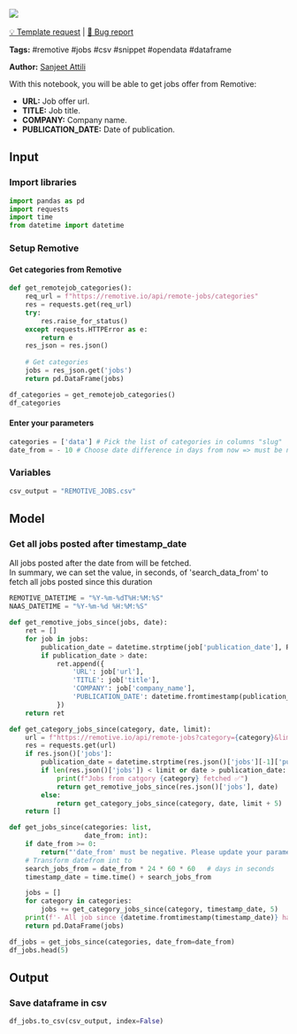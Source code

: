<a href="https://app.naas.ai/user-redirect/naas/downloader?url=https://raw.githubusercontent.com/jupyter-naas/awesome-notebooks/master/Remotive/Remotive_Get_jobs_from_categories.ipynb" target="_parent"><img src="https://naasai-public.s3.eu-west-3.amazonaws.com/open_in_naas.svg"/></a><br><br><a href="https://github.com/jupyter-naas/awesome-notebooks/issues/new?assignees=&labels=&template=template-request.md&title=Tool+-+Action+of+the+notebook+">💡 Template request</a> | <a href="https://github.com/jupyter-naas/awesome-notebooks/issues/new?assignees=&labels=&template=bug_report.md&title=Remotive+-+Get+jobs+from+categories:+Error+short+description">🚨 Bug report</a>

**Tags:** #remotive #jobs #csv #snippet #opendata #dataframe

**Author:** [Sanjeet Attili](https://www.linkedin.com/in/sanjeet-attili-760bab190/)

With this notebook, you will be able to get jobs offer from Remotive:
- **URL:** Job offer url.
- **TITLE:** Job title.
- **COMPANY:** Company name.
- **PUBLICATION_DATE:** Date of publication.

## Input

### Import libraries


```python
import pandas as pd
import requests
import time
from datetime import datetime
```

### Setup Remotive

#### Get categories from Remotive


```python
def get_remotejob_categories():
    req_url = f"https://remotive.io/api/remote-jobs/categories"
    res = requests.get(req_url)
    try:
        res.raise_for_status()
    except requests.HTTPError as e:
        return e
    res_json = res.json()
    
    # Get categories
    jobs = res_json.get('jobs')
    return pd.DataFrame(jobs)

df_categories = get_remotejob_categories()
df_categories
```

#### Enter your parameters


```python
categories = ['data'] # Pick the list of categories in columns "slug"
date_from = - 10 # Choose date difference in days from now => must be negative
```

### Variables


```python
csv_output = "REMOTIVE_JOBS.csv"
```

## Model

### Get all jobs posted after timestamp_date

All jobs posted after the date from will be fetched.<br>
In summary, we can set the value, in seconds, of 'search_data_from' to fetch all jobs posted since this duration


```python
REMOTIVE_DATETIME = "%Y-%m-%dT%H:%M:%S"
NAAS_DATETIME = "%Y-%m-%d %H:%M:%S"

def get_remotive_jobs_since(jobs, date):
    ret = []
    for job in jobs:
        publication_date = datetime.strptime(job['publication_date'], REMOTIVE_DATETIME).timestamp()
        if publication_date > date:
            ret.append({
                'URL': job['url'],
                'TITLE': job['title'],
                'COMPANY': job['company_name'],
                'PUBLICATION_DATE': datetime.fromtimestamp(publication_date).strftime(NAAS_DATETIME)
            })
    return ret

def get_category_jobs_since(category, date, limit):
    url = f"https://remotive.io/api/remote-jobs?category={category}&limit={limit}"
    res = requests.get(url)
    if res.json()['jobs']:
        publication_date = datetime.strptime(res.json()['jobs'][-1]['publication_date'], REMOTIVE_DATETIME).timestamp()
        if len(res.json()['jobs']) < limit or date > publication_date:
            print(f"Jobs from catgory {category} fetched ✅")
            return get_remotive_jobs_since(res.json()['jobs'], date)
        else:
            return get_category_jobs_since(category, date, limit + 5)
    return []

def get_jobs_since(categories: list,
                   date_from: int):
    if date_from >= 0:
        return("'date_from' must be negative. Please update your parameter.")
    # Transform datefrom int to
    search_jobs_from = date_from * 24 * 60 * 60   # days in seconds
    timestamp_date = time.time() + search_jobs_from

    jobs = []
    for category in categories:
        jobs += get_category_jobs_since(category, timestamp_date, 5)
    print(f'- All job since {datetime.fromtimestamp(timestamp_date)} have been fetched:', len(jobs))
    return pd.DataFrame(jobs)

df_jobs = get_jobs_since(categories, date_from=date_from)
df_jobs.head(5)
```

## Output

### Save dataframe in csv


```python
df_jobs.to_csv(csv_output, index=False)
```
